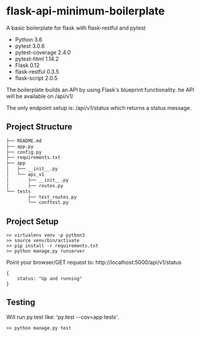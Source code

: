 # flask-api-minimum-boilerplate
A basic boilerplate for flask with flask-restful and pytest

* Python 3.6
* pytest 3.0.6
* pytest-coverage 2.4.0
* pytest-html 1.14.2
* Flask 0.12
* flask-restful 0.3.5
* flask-script 2.0.5

The boilerplate builds an API by using Flask's blueprint functionality. 
he API will be available on /api/v1/

The only endpoint setup is: /api/v1/status which returns a status message.

## Project Structure
  ```sh
  ├── README.md
  ├── app.py
  ├── config.py
  ├── requirements.txt
  ├── app
  │   ├── __init__.py
  │   └── api_v1
  │       ├── __init__.py
  │       ├── routes.py
  └── tests
          ├── test_routes.py
          └── conftest.py
  ```
  
## Project Setup
```
>> virtualenv venv -p python3
>> source venv/bin/activate
>> pip install -r requirements.txt
>> python manage.py runserver
```
Point your browser/GET request to:
http://localhost:5000/api/v1/status

```
{
    status: "Up and running"
}
```


## Testing

Will run py.test like: 'py.test --cov=app tests'.
```
>> python manage.py test
```
